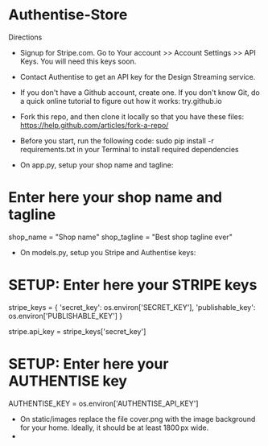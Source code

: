 # Authentise-Store


Directions

- Signup for Stripe.com. Go to Your account >> Account Settings >> API Keys. You will need this keys soon.

- Contact Authentise to get an API key for the Design Streaming service. 

- If you don't have a Github account, create one. If you don't know Git, do a quick online tutorial to figure out how it works: try.github.io

- Fork this repo, and then clone it locally so that you have these files: https://help.github.com/articles/fork-a-repo/

- Before you start, run the following code: sudo pip install -r requirements.txt in your Terminal to install required dependencies

- On app.py, setup your shop name and tagline:
# Enter here your shop name and tagline
shop_name = "Shop name"
shop_tagline = "Best shop tagline ever"

- On models.py, setup you Stripe and Authentise keys:
# SETUP: Enter here your STRIPE keys
stripe_keys = {
    'secret_key': os.environ['SECRET_KEY'],
    'publishable_key': os.environ['PUBLISHABLE_KEY']
}

stripe.api_key = stripe_keys['secret_key']

# SETUP: Enter here your AUTHENTISE key
AUTHENTISE_KEY = os.environ['AUTHENTISE_API_KEY']

- On static/images replace the file cover.png with the image background for your home. Ideally, it should be at least 1800 px wide.
- 



